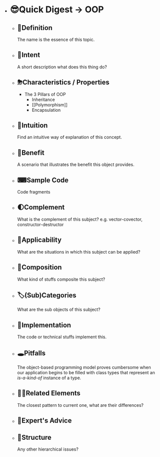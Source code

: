 - # 😎Quick Digest -> OOP
	- ## 📝Definition
	  The name is the essence of this topic.
	- ## 🎯Intent
	   A short description what does this thing do?
	- ## ⛈Characteristics / Properties
		- The 3 Pillars of OOP
			- Inheritance
			- [[Polymorphism]]
			- Encapsulation
	- ## 🧠Intuition
	  Find an intuitive way of explanation of this concept.
	- ## 🚀Benefit
	   A scenario that illustrates the benefit this object provides.
	- ## ⌨Sample Code
	   Code fragments
	- ## 🌓Complement
	  What is the complement of this subject? e.g. vector-covector, constructor-destructor
	- ## 🤳Applicability
	   What are the situations in which this subject can be applied?
	- ## 🧪Composition
	  What kind of stuffs composite this subject?
	- ## 🏷(Sub)Categories
	  What are the sub objects of this subject?
	- ## 🔎Implementation
	   The code or technical stuffs implement this.
	- ## 🕳Pitfalls
	  The object-based programming model proves cumbersome when our application begins to be filled with class types that represent an *is-a-kind-of* instance of a type.
	- ## 🙋‍♂️Related Elements
	   The closest pattern to current one, what are their differences?
	- ## 🥼Expert's Advice
	- ## 🧱Structure
	  Any other hierarchical issues?
